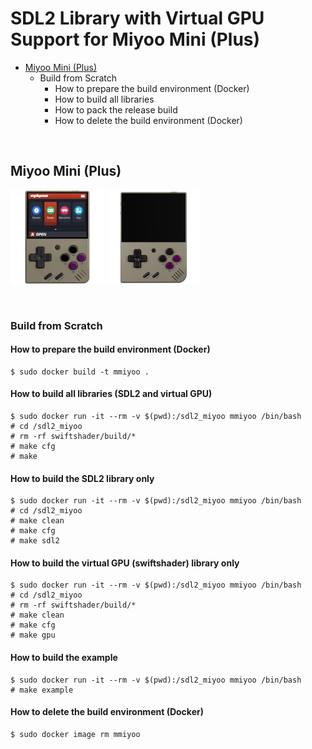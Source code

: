 # SDL2 Library with Virtual GPU Support for Miyoo Mini (Plus)
 - [Miyoo Mini (Plus)](#miyoo-mini-plus)
   - Build from Scratch
     - How to prepare the build environment (Docker)
     - How to build all libraries
     - How to pack the release build
     - How to delete the build environment (Docker)

&nbsp;

## Miyoo Mini (Plus)
![image](images/mmiyoo/mm.jpg) ![image](images/mmiyoo/mmp.jpg)  

&nbsp;

### Build from Scratch
#### How to prepare the build environment (Docker)
```
$ sudo docker build -t mmiyoo .
```

#### How to build all libraries (SDL2 and virtual GPU)
```
$ sudo docker run -it --rm -v $(pwd):/sdl2_miyoo mmiyoo /bin/bash
# cd /sdl2_miyoo
# rm -rf swiftshader/build/*
# make cfg
# make
```

#### How to build the SDL2 library only
```
$ sudo docker run -it --rm -v $(pwd):/sdl2_miyoo mmiyoo /bin/bash
# cd /sdl2_miyoo
# make clean
# make cfg
# make sdl2
```

#### How to build the virtual GPU (swiftshader) library only
```
$ sudo docker run -it --rm -v $(pwd):/sdl2_miyoo mmiyoo /bin/bash
# cd /sdl2_miyoo
# rm -rf swiftshader/build/*
# make clean
# make cfg
# make gpu
```

#### How to build the example
```
$ sudo docker run -it --rm -v $(pwd):/sdl2_miyoo mmiyoo /bin/bash
# make example
```

#### How to delete the build environment (Docker)
```
$ sudo docker image rm mmiyoo
```

